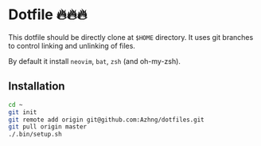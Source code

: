# Dotfile 🔥🔥🔥

This dotfile should be directly clone at `$HOME` directory. It uses git branches to control linking and unlinking of files.

By default it install `neovim`, `bat`, `zsh` (and oh-my-zsh).

## Installation

``` bash
cd ~
git init
git remote add origin git@github.com:Azhng/dotfiles.git
git pull origin master
./.bin/setup.sh
```
